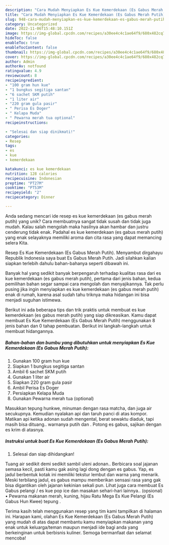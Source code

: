 ```yaml
---
description: "Cara Mudah Menyiapkan Es Kue Kemerdekaan (Es Gabus Merah Putih) yang Lezat Sekali"
title: "Cara Mudah Menyiapkan Es Kue Kemerdekaan (Es Gabus Merah Putih) yang Lezat Sekali"
slug: 948-cara-mudah-menyiapkan-es-kue-kemerdekaan-es-gabus-merah-putih-yang-lezat-sekali
category: Uncategorized
date: 2022-11-06T15:48:10.151Z
image: https://img-global.cpcdn.com/recipes/a30ee4c4c1ae64f9/680x482cq70/es-kue-kemerdekaan-es-gabus-merah-putih-foto-resep-utama.jpg
hideToc: false
enableToc: true
enableTocContent: false
thumbnail: https://img-global.cpcdn.com/recipes/a30ee4c4c1ae64f9/680x482cq70/es-kue-kemerdekaan-es-gabus-merah-putih-foto-resep-utama.jpg
cover: https://img-global.cpcdn.com/recipes/a30ee4c4c1ae64f9/680x482cq70/es-kue-kemerdekaan-es-gabus-merah-putih-foto-resep-utama.jpg
author: Admin
authorAv: notfound
ratingvalue: 4.9
reviewcount: 8
recipeingredient:
- "100 gram hun kue"
- "1 bungkus segitiga santan"
- "6 sachet SKM putih"
- "1 liter air"
- "220 gram gula pasir"
- " Perisa Es Doger"
- " Kelapa Muda"
- " Pewarna merah tua optional"
recipeinstructions:

- "Selesai dan siap dinikmati!"
categories:
- Resep
tags:
- es
- kue
- kemerdekaan

katakunci: es kue kemerdekaan 
nutrition: 128 calories
recipecuisine: Indonesian
preptime: "PT27M"
cooktime: "PT53M"
recipeyield: "2"
recipecategory: Dinner

---
```





Anda sedang mencari ide resep es kue kemerdekaan (es gabus merah putih) yang unik? Cara membuatnya sangat tidak susah dan tidak juga mudah. Kalau salah mengolah maka hasilnya akan hambar dan justru cenderung tidak enak. Padahal es kue kemerdekaan (es gabus merah putih) yang enak selayaknya memiliki aroma dan cita rasa yang dapat memancing selera Kita.





Resep Es Kue Kemerdekaan (Es Gabus Merah Putih). Menyambut dirgahayu Republik Indonesia saya buat Es Gabus Merah Putih. Jadi silahkan kalian siapkan terlebih dahulu bahan-bahanya seperti dibawah ini.

Banyak hal yang sedikit banyak berpengaruh terhadap kualitas rasa dari es kue kemerdekaan (es gabus merah putih), pertama dari jenis bahan, kedua pemilihan bahan segar sampai cara mengolah dan menyajikannya. Tak perlu pusing jika ingin menyiapkan es kue kemerdekaan (es gabus merah putih) enak di rumah, karena asal sudah tahu triknya maka hidangan ini bisa menjadi suguhan istimewa.






Berikut ini ada beberapa tips dan trik praktis untuk membuat es kue kemerdekaan (es gabus merah putih) yang siap dikreasikan. Kamu dapat membuat Es Kue Kemerdekaan (Es Gabus Merah Putih) menggunakan 8 jenis bahan dan 0 tahap pembuatan. Berikut ini langkah-langkah untuk membuat hidangannya.

<!--inarticleads1-->

##### Bahan-bahan dan bumbu yang dibutuhkan untuk menyiapkan Es Kue Kemerdekaan (Es Gabus Merah Putih):

1. Gunakan 100 gram hun kue
1. Siapkan 1 bungkus segitiga santan
1. Ambil 6 sachet SKM putih
1. Gunakan 1 liter air
1. Siapkan 220 gram gula pasir
1. Ambil  Perisa Es Doger
1. Persiapkan  Kelapa Muda
1. Gunakan  Pewarna merah tua (optional)


Masukkan tepung hunkwe, minuman dengan rasa matcha, dan juga air secukupnya. Kemudian nyalakan api dan taruh panci di atas kompor. Matikan api ketika adonan sudah mengental, berat sewaktu diaduk, tapi masih bisa dituang.. warnanya putih dan . Potong es gabus, sajikan dengan es krim di atasnya. 

<!--inarticleads2-->

##### Instruksi untuk buat Es Kue Kemerdekaan (Es Gabus Merah Putih):


1. Selesai dan siap dihidangkan!

Tuang air sedikit demi sedikit sambil uleni adonan.. Berbicara soal jajanan semasa kecil, pasti kamu gak asing lagi dong dengan es gabus. Yap, es jadul berbentuk kotak ini memiliki tekstur lembut dan warna yang menarik. Meski terbilang jadul, es gabus mampu memberikan sensasi rasa yang gak bisa digantikan oleh jajanan kekinian sekali pun. Lihat juga cara membuat Es Gabus pelangi / es kue pop ice dan masakan sehari-hari lainnya.. (opsional) • Pewarna makanan merah, kuning, hijau Ratu Mega Es Kue Pelangi (Es Gabus Hun Kwee) tepung . 

Terima kasih telah menggunakan resep yang tim kami tampilkan di halaman ini. Harapan kami, olahan Es Kue Kemerdekaan (Es Gabus Merah Putih) yang mudah di atas dapat membantu kamu menyiapkan makanan yang enak untuk keluarga/teman maupun menjadi ide bagi anda yang berkeinginan untuk berbisnis kuliner. Semoga bermanfaat dan selamat mencoba!
